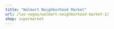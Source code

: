 ```yaml
---
title: "Walmart Neighborhood Market"
url: /las-vegas/walmart-neighborhood-market-2/
shop: supermarket
---
```

